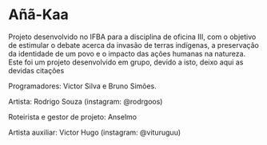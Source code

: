 # Añã-Kaa
Projeto desenvolvido no IFBA para a disciplina de oficina III, com o objetivo de estimular o debate acerca da invasão de terras indígenas, a preservação da identidade de um povo e o impacto das ações humanas na natureza.
Este foi um projeto desenvolvido em grupo, devido a isto, deixo aqui as devidas citações

Programadores: Victor Silva e Bruno Simões.

Artista: Rodrigo Souza (instagram: @rodrgoos)

Roteirista e gestor de projeto: Anselmo

Artista auxiliar: Victor Hugo (instagram: @vituruguu)


